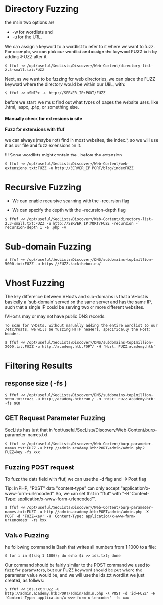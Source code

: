 




# Directory Fuzzing

the main two options are 
- -w for wordlists and 
- -u for the URL. 

We can assign a keyword to a wordlist to refer to it where we want to fuzz. For example, we can pick our wordlist and assign the keyword FUZZ to it by adding :FUZZ after it

```$ ffuf -w /opt/useful/SecLists/Discovery/Web-Content/directory-list-2.3-small.txt:FUZZ```


Next, as we want to be fuzzing for web directories, we can place the FUZZ keyword where the directory would be within our URL, with:

```$ ffuf -w <SNIP> -u http://SERVER_IP:PORT/FUZZ```

before we start, we must find out what types of pages the website uses, like .html, .aspx, .php, or something else.


#### Manually check for extensions in site

#### Fuzz for extensions with ffuf

we can always (maybe not) find in most websites, the index.*, so we will use it as our file and fuzz extensions on it.

!!! Some wordlists might contain the . before the extension


```$ ffuf -w /opt/useful/SecLists/Discovery/Web-Content/web-extensions.txt:FUZZ -u http://SERVER_IP:PORT/blog/indexFUZZ```




# Recursive Fuzzing

- We can enable recursive scanning with the -recursion flag

- We can specify the depth with the -recursion-depth flag

```$ ffuf -w /opt/useful/SecLists/Discovery/Web-Content/directory-list-2.3-small.txt:FUZZ -u http://SERVER_IP:PORT/FUZZ -recursion -recursion-depth 1 -e .php -v```




# Sub-domain Fuzzing

    
```$ ffuf -w /opt/useful/SecLists/Discovery/DNS/subdomains-top1million-5000.txt:FUZZ -u https://FUZZ.hackthebox.eu/```




# Vhost Fuzzing

    
The key difference between VHosts and sub-domains is that a VHost is basically a 'sub-domain' served on the same server and has the same IP, such that a single IP could be serving two or more different websites.


!VHosts may or may not have public DNS records.


    To scan for VHosts, without manually adding the entire wordlist to our /etc/hosts, we will be fuzzing HTTP headers, specifically the Host: header. 

```$ ffuf -w /opt/useful/SecLists/Discovery/DNS/subdomains-top1million-5000.txt:FUZZ -u http://academy.htb:PORT/ -H 'Host: FUZZ.academy.htb'```




# Filtering Results

    
## response size  (  -fs )

```$ ffuf -w /opt/useful/SecLists/Discovery/DNS/subdomains-top1million-5000.txt:FUZZ -u http://academy.htb:PORT/ -H 'Host: FUZZ.academy.htb' -fs 900```




## GET Request Parameter Fuzzing

SecLists has just that in /opt/useful/SecLists/Discovery/Web-Content/burp-parameter-names.txt

```$ ffuf -w /opt/useful/SecLists/Discovery/Web-Content/burp-parameter-names.txt:FUZZ -u http://admin.academy.htb:PORT/admin/admin.php?FUZZ=key -fs xxx```

    


 ##  Fuzzing POST request

To fuzz the data field with ffuf, we can use the -d flag and -X Post flag

Tip: In PHP, "POST" data "content-type" can only accept "application/x-www-form-urlencoded". So, we can set that in "ffuf" with "-H 'Content-Type: application/x-www-form-urlencoded'".


```$ ffuf -w /opt/useful/SecLists/Discovery/Web-Content/burp-parameter-names.txt:FUZZ -u http://admin.academy.htb:PORT/admin/admin.php -X POST -d 'FUZZ=key' -H 'Content-Type: application/x-www-form-urlencoded' -fs xxx```
    






## Value Fuzzing

he following command in Bash that writes all numbers from 1-1000 to a file:

```$ for i in $(seq 1 1000); do echo $i >> ids.txt; done```

Our command should be fairly similar to the POST command we used to fuzz for parameters, but our FUZZ keyword should be put where the parameter value would be, and we will use the ids.txt wordlist we just created, as follows:

```$ ffuf -w ids.txt:FUZZ -u http://admin.academy.htb:PORT/admin/admin.php -X POST -d 'id=FUZZ' -H 'Content-Type: application/x-www-form-urlencoded' -fs xxx```

    


